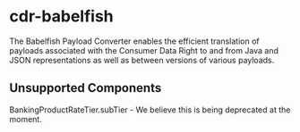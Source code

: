 # cdr-babelfish
The Babelfish Payload Converter enables the efficient translation of payloads associated with the Consumer Data Right to and from Java and JSON representations as well as between versions of various payloads.

## Unsupported Components
BankingProductRateTier.subTier - We believe this is being deprecated at the moment.
